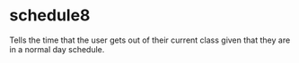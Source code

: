 # schedule8
Tells the time that the user gets out of their current class given that they are in a normal day schedule.
